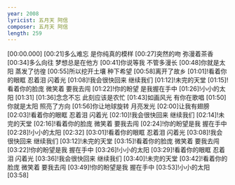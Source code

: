 ```yaml
---
year: 2008
lyricist: 五月天 阿信
composer: 五月天 阿信
length: 259
---
```

[00:00.000]
[00:21]多么难忘 是你纯真的模样
[00:27]突然的吻 弥漫着茶香
[00:34]多么向往 梦想总是在他方
[00:41]你说等我 不管多漫长
[00:48]你就是太阳 蒸发了彷徨
[00:55]所以挖开土壤 种下希望
[00:58]离开了故乡
[01:01]!看着你的眼眶 忍着泪 闪着光
[01:08]!我会很快回来 继续我们
[01:12]!未完的天堂
[01:15]!看着你的脸庞 微笑着 要我去闯
[01:22]!你的盼望 是我握在手中
[01:26]!小小的太阳
[01:31]
[01:36]念念不忘 此刻应该是农忙
[01:43]如画风光 有你在歌唱
[01:50]你就是太阳 照亮了方向
[01:56]你让地球旋转 月亮发光
[02:00]让我有翅膀
[02:03]!看着你的眼眶 忍着泪 闪着光
[02:10]!我会很快回来 继续我们
[02:14]!未完的天堂
[02:16]!看着你的脸庞 微笑着 要我去闯
[02:24]!你的盼望是我 握在手中
[02:28]!小小的太阳
[02:32]
[03:01]!看着你的眼眶 忍着泪 闪着光
[03:08]!我会很快回来 继续我们
[03:12]!未完的天堂
[03:15]!看着你的脸庞 微笑着 要我去闯
[03:22]!你的盼望是我 握在手中
[03:26]!小小的太阳
[03:29]!看着你的眼眶 忍着泪 闪着光
[03:36]!我会很快回来 继续我们
[03:40]!未完的天堂
[03:42]!看着你的脸庞 微笑着 要我去闯
[03:49]!你的盼望是我 握在手中
[03:53]!小小的太阳
[03:58]